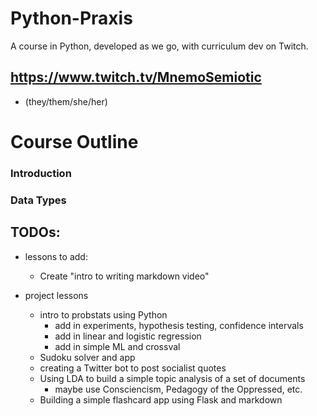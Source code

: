 # Python-Praxis
A course in Python, developed as we go, with curriculum dev on Twitch.



## https://www.twitch.tv/MnemoSemiotic
* (they/them/she/her)

# Course Outline


### Introduction

### Data Types




## TODOs:
* lessons to add:
    * Create "intro to writing markdown video"

* project lessons
    * intro to probstats using Python
        * add in experiments, hypothesis testing, confidence intervals
        * add in linear and logistic regression
        * add in simple ML and crossval
    * Sudoku solver and app
    * creating a Twitter bot to post socialist quotes
    * Using LDA to build a simple topic analysis of a set of documents
        * maybe use Consciencism, Pedagogy of the Oppressed, etc.
    * Building a simple flashcard app using Flask and markdown
